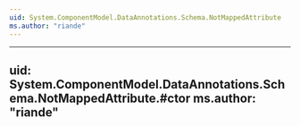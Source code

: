 ```yaml
---
uid: System.ComponentModel.DataAnnotations.Schema.NotMappedAttribute
ms.author: "riande"
---
```


---
uid: System.ComponentModel.DataAnnotations.Schema.NotMappedAttribute.#ctor
ms.author: "riande"
---
